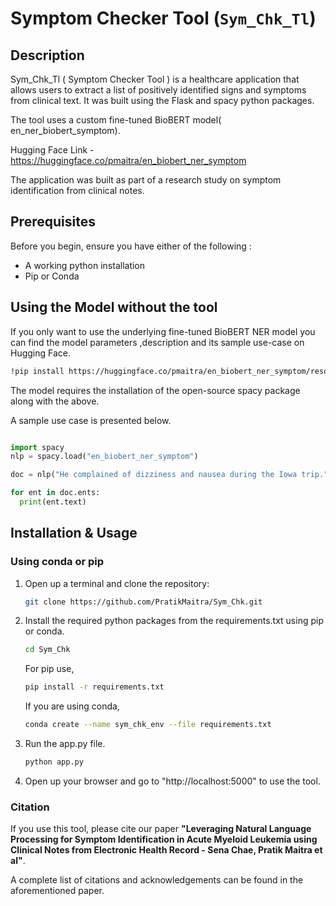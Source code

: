 # Symptom Checker Tool (`Sym_Chk_Tl`)

## Description

Sym_Chk_Tl ( Symptom Checker Tool ) is a healthcare application that allows users to extract a list of positively identified signs and symptoms from clinical text. It was built using the Flask and spacy python packages. 

The tool uses a custom fine-tuned BioBERT model( en_ner_biobert_symptom).

Hugging Face Link -https://huggingface.co/pmaitra/en_biobert_ner_symptom  

The application was built as part of a research study on symptom identification from clinical notes.


## Prerequisites
Before you begin, ensure you have either of the following :

- A working python installation
- Pip or Conda

## Using the Model without the tool

If you only want to use the underlying fine-tuned BioBERT NER model you can find the model parameters ,description and its sample use-case on Hugging Face.
```bash
!pip install https://huggingface.co/pmaitra/en_biobert_ner_symptom/resolve/main/en_biobert_ner_symptom-any-py3-none-any.whl
```
The model requires the installation of the open-source spacy package along with the above.

A sample use case is presented below.
```python

import spacy
nlp = spacy.load("en_biobert_ner_symptom")

doc = nlp("He complained of dizziness and nausea during the Iowa trip.")

for ent in doc.ents:
  print(ent.text)
```

## Installation & Usage

### Using conda or pip

1. Open up a terminal and clone the repository:
   
   ```bash
   git clone https://github.com/PratikMaitra/Sym_Chk.git
   ```
   
2. Install the required python packages from the requirements.txt using pip or conda.
   
   ```bash
   cd Sym_Chk
   ```
   For pip use,
   ```bash
   pip install -r requirements.txt
   ```
   If you are using conda,
   
   ```bash
   conda create --name sym_chk_env --file requirements.txt
   ```
   
4. Run the app.py file.

   ```bash
   python app.py
   ```
5. Open up your browser and go to "http://localhost:5000" to use the tool.


### Citation

If you use this tool, please cite our paper **"Leveraging Natural Language Processing for Symptom Identification in Acute Myeloid Leukemia using Clinical Notes from Electronic Health Record - Sena Chae, Pratik Maitra et al"**. 

A complete list of citations and acknowledgements can be found in the aforementioned paper.

